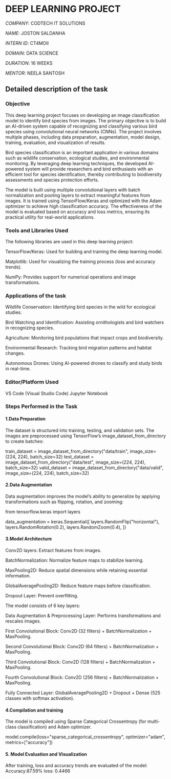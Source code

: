 # DEEP LEARNING PROJECT

*COMPANY*: CODTECH IT SOLUTIONS

*NAME*: JOSTON SALDANHA

*INTERN ID*: CT4MOII

*DOMAIN*: DATA SCIENCE

*DURATION*: 16 WEEKS

*MENTOR*: NEELA SANTOSH

## Detailed description of the task

### Objective

This deep learning project focuses on developing an image classification model to identify bird species from images. The primary objective is to build an AI-driven system capable of recognizing and classifying various bird species using convolutional neural networks (CNNs). The project involves multiple phases, including data preparation, augmentation, model design, training, evaluation, and visualization of results.

Bird species classification is an important application in various domains such as wildlife conservation, ecological studies, and environmental monitoring. By leveraging deep learning techniques, the developed AI-powered system will provide researchers and bird enthusiasts with an efficient tool for species identification, thereby contributing to biodiversity assessments and species protection efforts.

The model is built using multiple convolutional layers with batch normalization and pooling layers to extract meaningful features from images. It is trained using TensorFlow/Keras and optimized with the Adam optimizer to achieve high classification accuracy. The effectiveness of the model is evaluated based on accuracy and loss metrics, ensuring its practical utility for real-world applications.

### Tools and Libraries Used

The following libraries are used in this deep learning project:

TensorFlow/Keras: Used for building and training the deep learning model.

Matplotlib: Used for visualizing the training process (loss and accuracy trends).

NumPy: Provides support for numerical operations and image transformations.

### Applications of the task

Wildlife Conservation: Identifying bird species in the wild for ecological studies.

Bird Watching and Identification: Assisting ornithologists and bird watchers in recognizing species.

Agriculture: Monitoring bird populations that impact crops and biodiversity.

Environmental Research: Tracking bird migration patterns and habitat changes.

Autonomous Drones: Using AI-powered drones to classify and study birds in real-time.

### Editor/Platform Used

VS Code (Visual Studio Code)
Jupyter Notebook


### Steps Performed in the Task

#### 1.Data Preparation

The dataset is structured into training, testing, and validation sets. The images are preprocessed using TensorFlow’s image_dataset_from_directory to create batches:

train_dataset = image_dataset_from_directory("data/train", image_size=(224, 224), batch_size=32)
test_dataset = image_dataset_from_directory("data/test", image_size=(224, 224), batch_size=32)
valid_dataset = image_dataset_from_directory("data/valid", image_size=(224, 224), batch_size=32)

#### 2.Data Augmentation

Data augmentation improves the model’s ability to generalize by applying transformations such as flipping, rotation, and zooming:

from tensorflow.keras import layers

data_augmentation = keras.Sequential([
    layers.RandomFlip("horizontal"),
    layers.RandomRotation(0.2),
    layers.RandomZoom(0.4),
])

#### 3.Model Architecture

Conv2D layers: Extract features from images.

BatchNormalization: Normalize feature maps to stabilize learning.

MaxPooling2D: Reduce spatial dimensions while retaining essential information.

GlobalAveragePooling2D: Reduce feature maps before classification.

Dropout Layer: Prevent overfitting.

The model consists of 6 key layers:

Data Augmentation & Preprocessing Layer: Performs transformations and rescales images.

First Convolutional Block: Conv2D (32 filters) + BatchNormalization + MaxPooling.

Second Convolutional Block: Conv2D (64 filters) + BatchNormalization + MaxPooling.

Third Convolutional Block: Conv2D (128 filters) + BatchNormalization + MaxPooling.

Fourth Convolutional Block: Conv2D (256 filters) + BatchNormalization + MaxPooling.

Fully Connected Layer: GlobalAveragePooling2D + Dropout + Dense (525 classes with softmax activation).


#### 4.Compilation and training

The model is compiled using Sparse Categorical Crossentropy (for multi-class classification) and Adam optimizer.

model.compile(loss="sparse_categorical_crossentropy",
              optimizer="adam",
              metrics=["accuracy"])


#### 5. Model Evaluation and Visualization

After training, loss and accuracy trends are evaluated of the model:
Accuracy:87.59% 
loss: 0.4466
